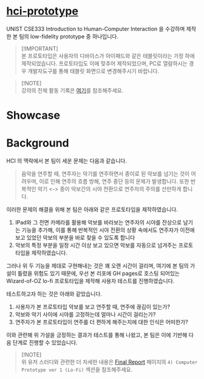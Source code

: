 # [hci-prototype](https://01joseph-hwang10.github.io/CSE333_HCI_Prototype/)

UNIST CSE333 Introduction to Human-Computer Interaction 을 수강하며 제작한 본 팀의 low-fidelity prototype 중 하나입니다.

> [!IMPORTANT]\
> 본 프로토타입은 사용자의 디바이스가 아이패드와 같은 태블릿이라는 가정 하에 제작되었습니다.
> 프로토타입도 이에 맞추어 제작되었으며, PC로 열람하시는 경우 개발자도구를 통해 태블릿 화면으로 변경해주시기 바랍니다.

> [!NOTE]\
> 강의의 전체 활동 기록은 [여기](https://tidal-star-7e8.notion.site/HCI-8a7c2dba152b49aa9f7f43d40469455b?pvs=4)를 참조해주세요.

# Showcase



# Background

HCI 의 맥락에서 본 팀이 세운 문제는 다음과 같습니다.

> 음악을 연주할 때, 연주자는 악기를 연주하면서 종이로 된 악보를 넘기는 것이 어려우며, 이로 인해 연주의 흐름 방해, 연주 중단 등의 문제가 발생합니다.
> 또한 반복적인 악기 <-> 종이 악보간의 시야 전환으로 연주자의 주의를 산만하게 합니다.

이러한 문제의 해결을 위해 본 팀은 아래와 같은 프로토타입을 제작하였습니다. 

1. IPad와 그 전면 카메라를 활용해 악보를 바라보는 연주자의 시야를 잔상으로 남기는 기능을 추가해, 이를 통해 반복적인 시야 전환의 상황 속에서도 연주자가 이전에 보고 있었던 악보의 부분을 바로 찾을 수 있도록 합니다
2. 악보의 특정 부분을 일정 시간 이상 보고 있으면 악보를 자동으로 넘겨주는 프로토타입을 제작하였습니다.

그러나 위 두 기능을 제대로 구현해내는 것은 꽤 오랜 시간이 걸리며, 여기에 본 팀의 가설이 틀렸을 위험도 있기 때문에, 우선 본 리포에 GH pages로 호스팅 되어있는 Wizard-of-OZ lo-fi 프로토타입을 제작해 사용자 테스트를 진행하였습니다.

테스트하고자 하는 것은 아래와 같았습니다.

1. 사용자가 본 프로토타입 악보를 보고 연주할 때, 연주에 끊김이 있는가?
2. 악보와 악기 사이에 시야를 고정하는데 얼마나 시간이 걸리는가?
3. 연주자가 본 프로토타입이 연주를 더 편하게 해주는지에 대한 인식은 어떠한가?

이와 관련해 위 가설을 긍정하는 결과가 테스트를 통해 나왔고, 본 팀은 이에 기반해 다음 단계로 진행할 수 있었습니다.

> [!NOTE]\
> 위 유저 스터디와 관련한 더 자세한 내용은 [Final Report](https://tidal-star-7e8.notion.site/HCI-Final-Report-75f7b167cfcb495db87df195a6016365?pvs=4) 페이지의 `4) Computer Prototype ver 1 (Lo-Fi)` 섹션을 참조해주세요.

